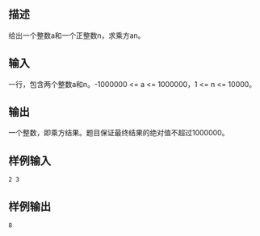 ## 描述


给出一个整数a和一个正整数n，求乘方an。

## 输入


一行，包含两个整数a和n。-1000000 <= a <= 1000000，1 <= n <= 10000。

## 输出


一个整数，即乘方结果。题目保证最终结果的绝对值不超过1000000。

## 样例输入


```
2 3
```


## 样例输出


```
8
```


